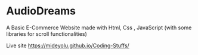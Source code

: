 # AudioDreams

A Basic E-Commerce Website made with Html, Css , JavaScript (with some libraries for scroll functionalities)


Live site 
https://mideyolu.github.io/Coding-Stuffs/

